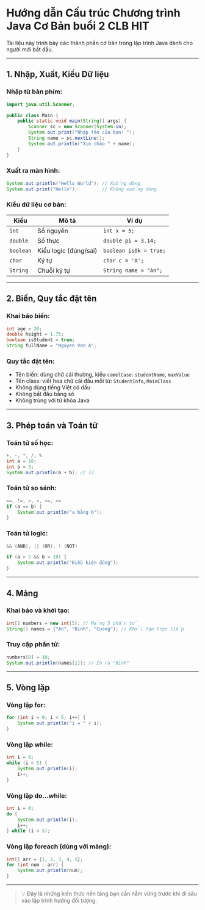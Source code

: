 # Hướng dẫn Cấu trúc Chương trình Java Cơ Bản buổi 2 CLB HIT 

Tài liệu này trình bày các thành phần cơ bản trong lập trình Java dành cho người mới bắt đầu.

---

## 1. Nhập, Xuất, Kiểu Dữ liệu

### Nhập từ bàn phím:
```java
import java.util.Scanner;

public class Main {
    public static void main(String[] args) {
        Scanner sc = new Scanner(System.in);
        System.out.print("Nhập tên của bạn: ");
        String name = sc.nextLine();
        System.out.println("Xin chào " + name);
    }
}
```

### Xuất ra màn hình:
```java
System.out.println("Hello World"); // Xuống dòng
System.out.print("Hello");         // Không xuống dòng
```

### Kiểu dữ liệu cơ bản:
| Kiểu     | Mô tả                | Ví dụ               |
|----------|----------------------|---------------------|
| `int`    | Số nguyên            | `int x = 5;`        |
| `double` | Số thực              | `double pi = 3.14;` |
| `boolean`| Kiểu logic (đúng/sai)| `boolean isOk = true;` |
| `char`   | Ký tự                | `char c = 'A';`     |
| `String` | Chuỗi ký tự          | `String name = "An";` |

---

## 2. Biến, Quy tắc đặt tên

### Khai báo biến:
```java
int age = 20;
double height = 1.75;
boolean isStudent = true;
String fullName = "Nguyen Van A";
```

### Quy tắc đặt tên:
- Tên biến: dùng chữ cái thường, kiểu `camelCase`: `studentName`, `maxValue`
- Tên class: viết hoa chữ cái đầu mỗi từ: `StudentInfo`, `MainClass`
- Không dùng tiếng Việt có dấu
- Không bắt đầu bằng số
- Không trùng với từ khóa Java

---

## 3. Phép toán và Toán tử

### Toán tử số học:
```java
+, -, *, /, %
int a = 10;
int b = 3;
System.out.println(a + b); // 13
```

### Toán tử so sánh:
```java
==, !=, >, <, >=, <=
if (a == b) {
    System.out.println("a bằng b");
}
```

### Toán tử logic:
```java
&& (AND), || (OR), ! (NOT)

if (a > 5 && b < 10) {
    System.out.println("Điều kiện đúng");
}
```

---

## 4. Mảng

### Khai báo và khởi tạo:
```java
int[] numbers = new int[5]; // Mảng 5 phần tử
String[] names = {"An", "Binh", "Cuong"}; // Khởi tạo trực tiếp
```

### Truy cập phần tử:
```java
numbers[0] = 10;
System.out.println(names[1]); // In ra "Binh"
```

---

## 5. Vòng lặp

### Vòng lặp for:
```java
for (int i = 0; i < 5; i++) {
    System.out.println("i = " + i);
}
```

### Vòng lặp while:
```java
int i = 0;
while (i < 5) {
    System.out.println(i);
    i++;
}
```

### Vòng lặp do...while:
```java
int i = 0;
do {
    System.out.println(i);
    i++;
} while (i < 5);
```

### Vòng lặp foreach (dùng với mảng):
```java
int[] arr = {1, 2, 3, 4, 5};
for (int num : arr) {
    System.out.println(num);
}
```

---

> 💡 Đây là những kiến thức nền tảng bạn cần nắm vững trước khi đi sâu vào lập trình hướng đối tượng.

